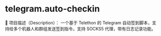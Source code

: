 # telegram.auto-checkin
📝 项目描述（Description）： 一个基于 Telethon 的 Telegram 自动签到脚本，支持给多个机器人和群组发送签到指令，支持 SOCKS5 代理，带有日志记录功能。
